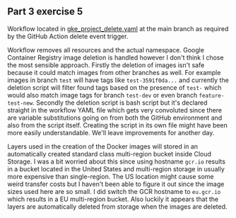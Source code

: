 ## Part 3 exercise 5

Workflow located in [gke_project_delete.yaml](https://github.com/mtuomiko/kubernetes-devops/blob/main/.github/workflows/gke_project_delete.yaml) at the main branch as required by the GitHub Action delete event trigger.

Workflow removes all resources and the actual namespace. Google Container Registry image deletion is handled however I don't think I chose the most sensible approach. Firstly the deletion of images isn't safe because it could match images from other branches as well. For example images in branch `test` will have tags like `test-3591f0da...` and currently the deletion script will filter found tags based on the presence of `test-` which would also match image tags for branch `test-dev` or even branch `feature-test-new`. Secondly the deletion script is bash script but it's declared straight in the workflow YAML file which gets very convoluted since there are variable substitutions going on from both the GitHub environment and also from the script itself. Creating the script in its own file might have been more easily understandable. We'll leave improvements for another day.

Layers used in the creation of the Docker images will stored in an automatically created standard class multi-region bucket inside Cloud Storage. I was a bit worried about this since using hostname `gcr.io` results in a bucket located in the United States and multi-region storage in usually more expensive than single-region. The US location might cause some weird transfer costs but I haven't been able to figure it out since the image sizes used here are so small. I did switch the GCR hostname to `eu.gcr.io` which results in a EU multi-region bucket. Also luckily it appears that the layers are automatically deleted from storage when the images are deleted.